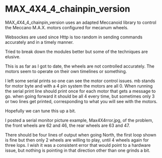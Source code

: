 # MAX_4X4_4_chainpin_version
MAX_4X4_4_chainpin_version uses an adapted Meccanoid library to control the Meccano M.A.X. motors configured for mecanum wheels.

Websockes are used since Http is too random in sending commands accurately and in a timely manner.  

Tried to break down the modules better but some of the techniques are elusive.


This is as far as I got to date, the wheels are not controlled accurately.  The motors seem to operate on their own timelines or something.

I left some serial prints so one can see the motor control issues.  mb stands for motor byte and with a 4 pin system the motors are all 0. 
When running the serial print line should print once for each motor that gets a message to go.  when going forward it should be all 4 every time, 
but sometimes only 3 or two lines get printed, corresponding to what you will see with the motors.

Hopefully we can tune this up a bit.

I posted a serial monitor picture example, Max4X4rror.jpg, of the problem, the front wheels are 62 and 46, the rear wheels are 63 and 47.

There should be four lines of output when going North, the first loop shown is fine but then only 2 wheels are willing to play, until 4 wheels again for three lops.  I wish it was a consistent error that would point to a hardware issue, but nothing is pointing in that direction other than one grinds a bit.
